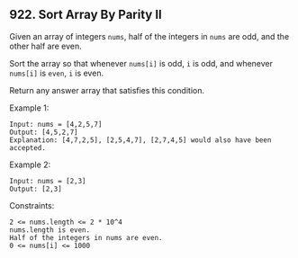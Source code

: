 ## 922. Sort Array By Parity II

Given an array of integers `nums`, half of the integers in `nums` are odd, and the other half are even.

Sort the array so that whenever `nums[i]` is odd, `i` is odd, and whenever `nums[i]` is `even`, `i` is even.

Return any answer array that satisfies this condition.

Example 1:

```
Input: nums = [4,2,5,7]
Output: [4,5,2,7]
Explanation: [4,7,2,5], [2,5,4,7], [2,7,4,5] would also have been accepted.
```

Example 2:

```
Input: nums = [2,3]
Output: [2,3]
```

Constraints:

```
2 <= nums.length <= 2 * 10^4
nums.length is even.
Half of the integers in nums are even.
0 <= nums[i] <= 1000
```
